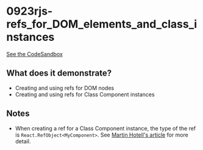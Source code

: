 # 0923rjs-refs_for_DOM_elements_and_class_instances

[See the CodeSandbox](https://codesandbox.io/s/delicate-grass-1zqxc?fontsize=14)

## What does it demonstrate?

* Creating and using refs for DOM nodes
* Creating and using refs for Class Component instances

## Notes

* When creating a ref for a Class Component instance, the type of the ref is `React.RefObject<MyComponent>`. See [Martin Hotell's article](https://medium.com/@martin_hotell/react-refs-with-typescript-a32d56c4d315) for more detail.
